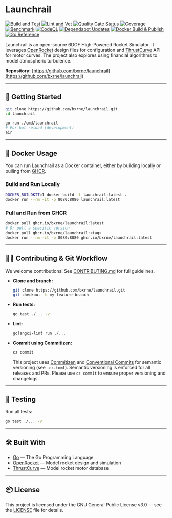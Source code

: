 # Launchrail

[![Build and Test](https://github.com/bxrne/launchrail/actions/workflows/build_test.yaml/badge.svg)](https://github.com/bxrne/launchrail/actions/workflows/build_test.yaml)
[![Lint and Vet](https://github.com/bxrne/launchrail/actions/workflows/lint_vet.yaml/badge.svg)](https://github.com/bxrne/launchrail/actions/workflows/lint_vet.yaml)
[![Quality Gate Status](https://sonarcloud.io/api/project_badges/measure?project=bxrne_launchrail&metric=alert_status)](https://sonarcloud.io/summary/new_code?id=bxrne_launchrail) [![Coverage](https://sonarcloud.io/api/project_badges/measure?project=bxrne_launchrail&metric=coverage)](https://sonarcloud.io/summary/new_code?id=bxrne_launchrail) [![Benchmark](https://github.com/bxrne/launchrail/actions/workflows/benchmark.yaml/badge.svg)](https://github.com/bxrne/launchrail/actions/workflows/benchmark.yaml) [![CodeQL](https://github.com/bxrne/launchrail/actions/workflows/github-code-scanning/codeql/badge.svg)](https://github.com/bxrne/launchrail/actions/workflows/github-code-scanning/codeql) [![Dependabot Updates](https://github.com/bxrne/launchrail/actions/workflows/dependabot/dependabot-updates/badge.svg)](https://github.com/bxrne/launchrail/actions/workflows/dependabot/dependabot-updates) [![Docker Build & Publish](https://github.com/bxrne/launchrail/actions/workflows/docker_publish.yaml/badge.svg)](https://github.com/bxrne/launchrail/actions/workflows/docker_publish.yaml) [![Go Reference](https://pkg.go.dev/badge/github.com/bxrne/launchrail.svg)](https://pkg.go.dev/github.com/bxrne/launchrail)


Launchrail is an open-source 6DOF High-Powered Rocket Simulator. It leverages [OpenRocket](http://openrocket.info/) design files for configuration and [ThrustCurve](https://www.thrustcurve.org/) API for motor curves. The project also explores using financial algorithms to model atmospheric turbulence.

**Repository:** [https://github.com/bxrne/launchrail](https://github.com/bxrne/launchrail)

---

## 🚀 Getting Started

```sh
git clone https://github.com/bxrne/launchrail.git
cd launchrail

go run ./cmd/launchrail
# For hot reload (development)
air
```

---

## 🐳 Docker Usage

You can run Launchrail as a Docker container, either by building locally or pulling from [GHCR](https://github.com/bxrne/launchrail/pkgs/container/launchrail).

### Build and Run Locally

```sh
DOCKER_BUILDKIT=1 docker build -t launchrail:latest .
docker run --rm -it -p 8080:8080 launchrail:latest
```

### Pull and Run from GHCR

```sh
docker pull ghcr.io/bxrne/launchrail:latest
# Or pull a specific version
docker pull ghcr.io/bxrne/launchrail:<tag>
docker run --rm -it -p 8080:8080 ghcr.io/bxrne/launchrail:latest
```

---

## 🧑‍💻 Contributing & Git Workflow

We welcome contributions! See [CONTRIBUTING.md](CONTRIBUTING.md) for full guidelines.

- **Clone and branch:**
  ```sh
  git clone https://github.com/bxrne/launchrail.git
  git checkout -b my-feature-branch
  ```
- **Run tests:**
  ```sh
  go test ./... -v
  ```
- **Lint:**
  ```sh
  golangci-lint run ./...
  ```
- **Commit using Commitizen:**
  ```sh
  cz commit
  ```
  This project uses [Commitizen](https://commitizen-tools.github.io/commitizen/) and [Conventional Commits](https://www.conventionalcommits.org/en/v1.0.0/) for semantic versioning (see `.cz.toml`).
  Semantic versioning is enforced for all releases and PRs. Please use `cz commit` to ensure proper versioning and changelogs.

---

## 🧪 Testing

Run all tests:
```sh
go test ./... -v
```

---

## 🛠️ Built With

- [Go](https://golang.org/) — The Go Programming Language
- [OpenRocket](http://openrocket.info/) — Model rocket design and simulation
- [ThrustCurve](https://www.thrustcurve.org/) — Model rocket motor database

---

## 📦 License

This project is licensed under the GNU General Public License v3.0 — see the [LICENSE](LICENSE) file for details.
